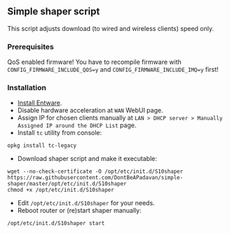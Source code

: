 ## Simple shaper script

This script adjusts download (to wired and wireless clients) speed only.

### Prerequisites

QoS enabled firmware! You have to recompile firmware with `CONFIG_FIRMWARE_INCLUDE_QOS=y` and `CONFIG_FIRMWARE_INCLUDE_IMQ=y` first!

### Installation

* [Install Entware](https://bitbucket.org/padavan/rt-n56u/wiki/EN/HowToConfigureEntware).
* Disable hardware acceleration at `WAN` WebUI page.
* Assign IP for chosen clients manually at `LAN > DHCP server > Manually Assigned IP around the DHCP List` page.
* Install `tc` utility from console:
```
opkg install tc-legacy
```
* Download shaper script and make it executable:
```
wget --no-check-certificate -O /opt/etc/init.d/S10shaper https://raw.githubusercontent.com/DontBeAPadavan/simple-shaper/master/opt/etc/init.d/S10shaper
chmod +x /opt/etc/init.d/S10shaper
```
* Edit `/opt/etc/init.d/S10shaper` for your needs.
* Reboot router or (re)start shaper manually:
```
/opt/etc/init.d/S10shaper start
```
